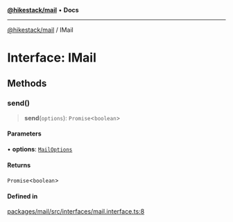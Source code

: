 [**@hikestack/mail**](/official/reference/mail/index.md) • **Docs**

***

[@hikestack/mail](/official/reference/mail/globals.md) / IMail

# Interface: IMail

## Methods

### send()

> **send**(`options`): `Promise`\<`boolean`\>

#### Parameters

• **options**: [`MailOptions`](/official/reference/mail/interfaces/MailOptions.md)

#### Returns

`Promise`\<`boolean`\>

#### Defined in

[packages/mail/src/interfaces/mail.interface.ts:8](https://github.com/hikestack/hike/blob/1ebdd11ee7a70660fc764f71da265cc7eb170554/packages/mail/src/interfaces/mail.interface.ts#L8)
